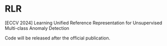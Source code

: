 # RLR
[ECCV 2024] Learning Unified Reference Representation for Unsupervised Multi-class Anomaly Detection

Code will be released after the official publication.
